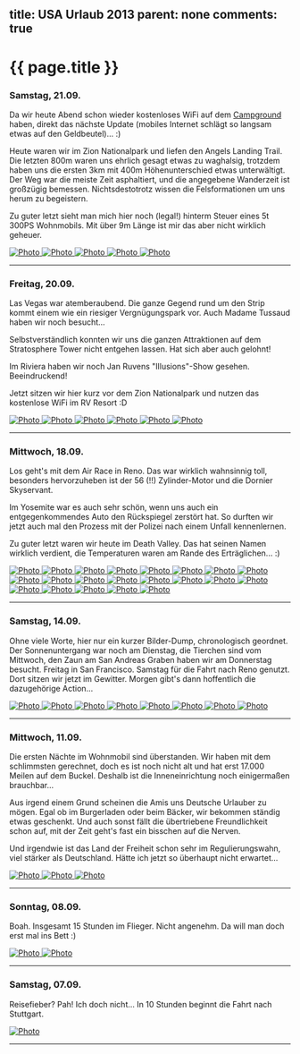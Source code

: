title: USA Urlaub 2013
parent: none
comments: true
---

# {{ page.title }}

### Samstag, 21.09.

Da wir heute Abend schon wieder kostenloses WiFi auf dem [Campground](http://www.crazyhorservpark.com) haben, direkt das nächste Update (mobiles Internet schlägt so langsam etwas auf den Geldbeutel)... :)

Heute waren wir im Zion Nationalpark und liefen den Angels Landing Trail. Die letzten 800m waren uns ehrlich gesagt etwas zu waghalsig, trotzdem haben uns die ersten 3km mit 400m Höhenunterschied etwas unterwältigt. Der Weg war die meiste Zeit asphaltiert, und die angegebene Wanderzeit ist großzügig bemessen. Nichtsdestotrotz wissen die Felsformationen um uns herum zu begeistern.

Zu guter letzt sieht man mich hier noch (legal!) hinterm Steuer eines 5t 300PS Wohnmobils. Mit über 9m Länge ist mir das aber nicht wirklich geheuer.

<div class="yoxview">
    <a href="img/usa_2013/09_21_angels_landing.jpg" class="thumbnail">
        <img src="img/usa_2013/09_21_angels_landing_small.jpg" alt="Photo" title="Angels Landing Trail">
    </a>
    <a href="img/usa_2013/09_21_echse.jpg" class="thumbnail">
        <img src="img/usa_2013/09_21_echse_small.jpg" alt="Photo" title="Eine Echse">
    </a>
    <a href="img/usa_2013/09_21_landschaft.jpg" class="thumbnail">
        <img src="img/usa_2013/09_21_landschaft_small.jpg" alt="Photo" title="Patriarchs">
    </a>
    <a href="img/usa_2013/09_21_landschaft2.jpg" class="thumbnail">
        <img src="img/usa_2013/09_21_landschaft2_small.jpg" alt="Photo" title="Canyon">
    </a>
    <a href="img/usa_2013/09_21_fahren.jpg" class="thumbnail">
        <img src="img/usa_2013/09_21_fahren_small.jpg" alt="Photo" title="Etwas unheimlich">
    </a>
</div>
<hr>

### Freitag, 20.09.

Las Vegas war atemberaubend. Die ganze Gegend rund um den Strip kommt einem wie ein riesiger Vergnügungspark vor. Auch Madame Tussaud haben wir noch besucht...

Selbstverständlich konnten wir uns die ganzen Attraktionen auf dem Stratosphere Tower nicht entgehen lassen. Hat sich aber auch gelohnt!

Im Riviera haben wir noch Jan Ruvens "Illusions"-Show gesehen. Beeindruckend!

Jetzt sitzen wir hier kurz vor dem Zion Nationalpark und nutzen das kostenlose WiFi im RV Resort :D

<div class="yoxview">
    <a href="img/usa_2013/09_19_1.jpg" class="thumbnail">
        <img src="img/usa_2013/09_19_1_small.jpg" alt="Photo" title="Snoop Dogg">
    </a>
    <a href="img/usa_2013/09_19_2.jpg" class="thumbnail">
        <img src="img/usa_2013/09_19_2_small.jpg" alt="Photo" title="Jimi Hendrix">
    </a>
    <a href="img/usa_2013/09_19_3.jpg" class="thumbnail">
        <img src="img/usa_2013/09_19_3_small.jpg" alt="Photo" title="Gouvernator">
    </a>
    <a href="img/usa_2013/09_19_4.jpg" class="thumbnail">
        <img src="img/usa_2013/09_19_4_small.jpg" alt="Photo" title="Blank poliert">
    </a>
    <a href="img/usa_2013/09_19_5.jpg" class="thumbnail">
        <img src="img/usa_2013/09_19_5_small.jpg" alt="Photo" title="Auf dem Stratosphere Tower">
    </a>
    <a href="img/usa_2013/09_20_1.jpg" class="thumbnail">
        <img src="img/usa_2013/09_20_1_small.jpg" alt="Photo" title="Kurz vor dem Zion Nationalpark">
    </a>
</div>
<hr>

### Mittwoch, 18.09.

Los geht's mit dem Air Race in Reno. Das war wirklich wahnsinnig toll, besonders hervorzuheben ist der 56 (!!) Zylinder-Motor und die Dornier Skyservant.

Im Yosemite war es auch sehr schön, wenn uns auch ein entgegenkommendes Auto den Rückspiegel zerstört hat. So durften wir jetzt auch mal den Prozess mit der Polizei nach einem Unfall kennenlernen.

Zu guter letzt waren wir heute im Death Valley. Das hat seinen Namen wirklich verdient, die Temperaturen waren am Rande des Erträglichen... :)

<div class="yoxview">
    <a href="img/usa_2013/09_15_action.jpg" class="thumbnail">
        <img src="img/usa_2013/09_15_action_small.jpg" alt="Photo" title="Reno Air Race">
    </a>
    <a href="img/usa_2013/09_15_do.jpg" class="thumbnail">
        <img src="img/usa_2013/09_15_do_small.jpg" alt="Photo" title="Dornier Skyservant">
    </a>
    <a href="img/usa_2013/09_15_sky.jpg" class="thumbnail">
        <img src="img/usa_2013/09_15_sky_small.jpg" alt="Photo" title="Motor von nahem">
    </a>
    <a href="img/usa_2013/09_15_reno.jpg" class="thumbnail">
        <img src="img/usa_2013/09_15_reno_small.jpg" alt="Photo" title="Eingang Reno Air Race">
    </a>
    <a href="img/usa_2013/09_15_red.jpg" class="thumbnail">
        <img src="img/usa_2013/09_15_red_small.jpg" alt="Photo" title="Big Red T6">
    </a>
    <a href="img/usa_2013/09_15_prop.jpg" class="thumbnail">
        <img src="img/usa_2013/09_15_prop_small.jpg" alt="Photo" title="Sternmotor offen">
    </a>
    <a href="img/usa_2013/09_15_jet.jpg" class="thumbnail">
        <img src="img/usa_2013/09_15_jet_small.jpg" alt="Photo" title="Jet Klasse">
    </a>
    <a href="img/usa_2013/09_15_flug.jpg" class="thumbnail">
        <img src="img/usa_2013/09_15_flug_small.jpg" alt="Photo" title="Kunstflug">
    </a>
    <a href="img/usa_2013/09_15_jagd.jpg" class="thumbnail">
        <img src="img/usa_2013/09_15_jagd_small.jpg" alt="Photo" title="Jagdflugzeug">
    </a>
    <a href="img/usa_2013/09_15_motor.jpg" class="thumbnail">
        <img src="img/usa_2013/09_15_motor_small.jpg" alt="Photo" title="56 Zylinder">
    </a>
    <a href="img/usa_2013/09_15_pow.jpg" class="thumbnail">
        <img src="img/usa_2013/09_15_pow_small.jpg" alt="Photo" title="For Prisoners of War, Missing in Action">
    </a>
    <a href="img/usa_2013/09_15_drag.jpg" class="thumbnail">
        <img src="img/usa_2013/09_15_drag_small.jpg" alt="Photo" title="Dragster mit Raketentriebwerk">
    </a>
    <a href="img/usa_2013/09_16_reh.jpg" class="thumbnail">
        <img src="img/usa_2013/09_16_reh_small.jpg" alt="Photo" title="Wildes Reh">
    </a>
    <a href="img/usa_2013/09_17_dome.jpg" class="thumbnail">
        <img src="img/usa_2013/09_17_dome_small.jpg" alt="Photo" title="Half Dome">
    </a>
    <a href="img/usa_2013/09_17_streifen.jpg" class="thumbnail">
        <img src="img/usa_2013/09_17_streifen_small.jpg" alt="Photo" title="Streifenhörnchen">
    </a>
    <a href="img/usa_2013/09_17_ranger.jpg" class="thumbnail">
        <img src="img/usa_2013/09_17_ranger_small.jpg" alt="Photo" title="Unser Zwischenfall">
    </a>
    <a href="img/usa_2013/09_18_basin.jpg" class="thumbnail">
        <img src="img/usa_2013/09_18_basin_small.jpg" alt="Photo" title="Tiefster Ort der USA">
    </a>
    <a href="img/usa_2013/09_18_sand.jpg" class="thumbnail">
        <img src="img/usa_2013/09_18_sand_small.jpg" alt="Photo" title="Dünen im Death Valley">
    </a>
    <a href="img/usa_2013/09_18_devil.jpg" class="thumbnail">
        <img src="img/usa_2013/09_18_devil_small.jpg" alt="Photo" title="Devils Golf Course">
    </a>
    <a href="img/usa_2013/09_18_zabriskie.jpg" class="thumbnail">
        <img src="img/usa_2013/09_18_zabriskie_small.jpg" alt="Photo" title="Am Zabriskie Point">
    </a>
    <a href="img/usa_2013/09_18_repair.jpg" class="thumbnail">
        <img src="img/usa_2013/09_18_repair_small.jpg" alt="Photo" title="Schnelle Reparatur">
    </a>
</div>
<hr>

### Samstag, 14.09.

Ohne viele Worte, hier nur ein kurzer Bilder-Dump, chronologisch geordnet. Der Sonnenuntergang war noch am Dienstag, die Tierchen sind vom Mittwoch, den Zaun am San Andreas Graben haben wir am Donnerstag besucht. Freitag in San Francisco. Samstag für die Fahrt nach Reno genutzt. Dort sitzen wir jetzt im Gewitter. Morgen gibt's dann hoffentlich die dazugehörige Action...

<div class="yoxview">
    <a href="img/usa_2013/09_10_sonne.jpg" class="thumbnail">
        <img src="img/usa_2013/09_10_sonne_small.jpg" alt="Photo" title="Sonnenuntergang">
    </a>
    <a href="img/usa_2013/09_11_grill.jpg" class="thumbnail">
        <img src="img/usa_2013/09_11_grill_small.jpg" alt="Photo" title="Abendessen">
    </a>
    <a href="img/usa_2013/09_11_horn.jpg" class="thumbnail">
        <img src="img/usa_2013/09_11_horn_small.jpg" alt="Photo" title="Streifenhörnchen">
    </a>
    <a href="img/usa_2013/09_11_moewe.jpg" class="thumbnail">
        <img src="img/usa_2013/09_11_moewe_small.jpg" alt="Photo" title="Möwen">
    </a>
    <a href="img/usa_2013/09_11_robbe.jpg" class="thumbnail">
        <img src="img/usa_2013/09_11_robbe_small.jpg" alt="Photo" title="Robben">
    </a>
    <a href="img/usa_2013/09_11_strand.jpg" class="thumbnail">
        <img src="img/usa_2013/09_11_strand_small.jpg" alt="Photo" title="Am Strand">
    </a>
    <a href="img/usa_2013/09_12_zaun.jpg" class="thumbnail">
        <img src="img/usa_2013/09_12_zaun_small.jpg" alt="Photo" title="San Andreas Graben">
    </a>
    <a href="img/usa_2013/09_13_golden_gate.jpg" class="thumbnail">
        <img src="img/usa_2013/09_13_golden_gate_small.jpg" alt="Photo" title="Golden Gate Brücke">
    </a>
</div>
<hr>

### Mittwoch, 11.09.

Die ersten Nächte im Wohnmobil sind überstanden. Wir haben mit dem schlimmsten gerechnet, doch es ist noch nicht alt und hat erst 17.000 Meilen auf dem Buckel. Deshalb ist die Inneneinrichtung noch einigermaßen brauchbar...

Aus irgend einem Grund scheinen die Amis uns Deutsche Urlauber zu mögen. Egal ob im Burgerladen oder beim Bäcker, wir bekommen ständig etwas geschenkt. Und auch sonst fällt die übertriebene Freundlichkeit schon auf, mit der Zeit geht's fast ein bisschen auf die Nerven.

Und irgendwie ist das Land der Freiheit schon sehr im Regulierungswahn, viel stärker als Deutschland. Hätte ich jetzt so überhaupt nicht erwartet...

<div class="yoxview">
    <a href="img/usa_2013/09_10_womo.jpg" class="thumbnail">
        <img src="img/usa_2013/09_10_womo_small.jpg" alt="Photo" title="Wohnmobil">
    </a>
    <a href="img/usa_2013/09_10_fw1.jpg" class="thumbnail">
        <img src="img/usa_2013/09_10_fw1_small.jpg" alt="Photo" title="Feuerwehr in LA">
    </a>
    <a href="img/usa_2013/09_10_fw2.jpg" class="thumbnail">
        <img src="img/usa_2013/09_10_fw2_small.jpg" alt="Photo" title="Feuerwehr im Einsatz">
    </a>
</div>
<hr>

### Sonntag, 08.09.

Boah. Insgesamt 15 Stunden im Flieger. Nicht angenehm. Da will man doch erst mal ins Bett :)

<div class="yoxview">
    <a href="img/usa_2013/09_08_stuttgart.jpg" class="thumbnail">
        <img src="img/usa_2013/09_08_stuttgart_small.jpg" alt="Photo" title="Flugzeug Stuttgart">
    </a>
    <a href="img/usa_2013/09_08_carson.jpg" class="thumbnail">
        <img src="img/usa_2013/09_08_carson_small.jpg" alt="Photo" title="Carson Mall LA">
    </a>
</div>
<hr>

### Samstag, 07.09.

Reisefieber? Pah! Ich doch nicht... In 10 Stunden beginnt die Fahrt nach Stuttgart.

<div class="yoxview">
    <a href="img/usa_2013/09_07_koffer.jpg" class="thumbnail">
        <img src="img/usa_2013/09_07_koffer_small.jpg" alt="Photo" title="Ich packe meinen Koffer...">
    </a>
</div>
<hr>
